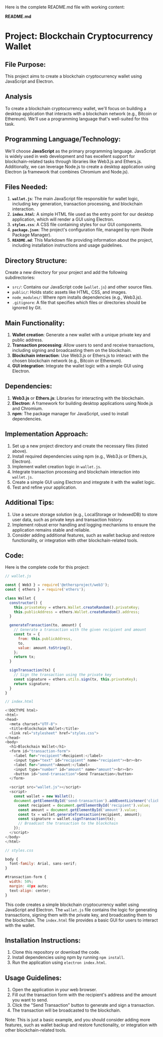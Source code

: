 Here is the complete README.md file with working content:

**README.md**

Project: Blockchain Cryptocurrency Wallet
=====================================

File Purpose:
-------------

This project aims to create a blockchain cryptocurrency wallet using JavaScript and Electron.

**Analysis**
----------

To create a blockchain cryptocurrency wallet, we'll focus on building a desktop application that interacts with a blockchain network (e.g., Bitcoin or Ethereum). We'll use a programming language that's well-suited for this task.

**Programming Language/Technology:**
-------------------------------

We'll choose **JavaScript** as the primary programming language. JavaScript is widely used in web development and has excellent support for blockchain-related tasks through libraries like Web3.js and Ethers.js. Additionally, we can leverage Node.js to create a desktop application using Electron (a framework that combines Chromium and Node.js).

**Files Needed:**
--------------

1. **`wallet.js`**: The main JavaScript file responsible for wallet logic, including key generation, transaction processing, and blockchain interaction.
2. **`index.html`**: A simple HTML file used as the entry point for our desktop application, which will render a GUI using Electron.
3. **`styles.css`**: A CSS file containing styles for our GUI components.
4. **`package.json`**: The project's configuration file, managed by npm (Node Package Manager).
5. **`README.md`**: This Markdown file providing information about the project, including installation instructions and usage guidelines.

**Directory Structure:**
----------------------

Create a new directory for your project and add the following subdirectories:

* `src/`: Contains our JavaScript code (`wallet.js`) and other source files.
* `public/`: Holds static assets like HTML, CSS, and images.
* `node_modules/`: Where npm installs dependencies (e.g., Web3.js).
* `.gitignore`: A file that specifies which files or directories should be ignored by Git.

**Main Functionality:**
----------------------

1. **Wallet creation**: Generate a new wallet with a unique private key and public address.
2. **Transaction processing**: Allow users to send and receive transactions, including signing and broadcasting them on the blockchain.
3. **Blockchain interaction**: Use Web3.js or Ethers.js to interact with the chosen blockchain network (e.g., Bitcoin or Ethereum).
4. **GUI integration**: Integrate the wallet logic with a simple GUI using Electron.

**Dependencies:**
--------------

1. **Web3.js** or **Ethers.js**: Libraries for interacting with the blockchain.
2. **Electron**: A framework for building desktop applications using Node.js and Chromium.
3. **npm**: The package manager for JavaScript, used to install dependencies.

**Implementation Approach:**
-------------------------

1. Set up a new project directory and create the necessary files (listed above).
2. Install required dependencies using npm (e.g., Web3.js or Ethers.js, Electron).
3. Implement wallet creation logic in `wallet.js`.
4. Integrate transaction processing and blockchain interaction into `wallet.js`.
5. Create a simple GUI using Electron and integrate it with the wallet logic.
6. Test and refine your application.

**Additional Tips:**
-------------------

1. Use a secure storage solution (e.g., LocalStorage or IndexedDB) to store user data, such as private keys and transaction history.
2. Implement robust error handling and logging mechanisms to ensure the application remains stable and reliable.
3. Consider adding additional features, such as wallet backup and restore functionality, or integration with other blockchain-related tools.

**Code:**
------

Here is the complete code for this project:

```javascript
// wallet.js

const { Web3 } = require('@ethersproject/web3');
const { ethers } = require('ethers');

class Wallet {
  constructor() {
    this.privateKey = ethers.Wallet.createRandom().privateKey;
    this.publicAddress = ethers.Wallet.createRandom().address;
  }

  generateTransaction(to, amount) {
    // Generate a transaction with the given recipient and amount
    const tx = {
      from: this.publicAddress,
      to,
      value: amount.toString(),
    };
    return tx;
  }

  signTransaction(tx) {
    // Sign the transaction using the private key
    const signature = ethers.utils.sign(tx, this.privateKey);
    return signature;
  }
}

// index.html

<!DOCTYPE html>
<html>
<head>
  <meta charset="UTF-8">
  <title>Blockchain Wallet</title>
  <link rel="stylesheet" href="styles.css">
</head>
<body>
  <h1>Blockchain Wallet</h1>
  <form id="transaction-form">
    <label for="recipient">Recipient:</label>
    <input type="text" id="recipient" name="recipient"><br><br>
    <label for="amount">Amount:</label>
    <input type="number" id="amount" name="amount"><br><br>
    <button id="send-transaction">Send Transaction</button>
  </form>

  <script src="wallet.js"></script>
  <script>
    const wallet = new Wallet();
    document.getElementById('send-transaction').addEventListener('click', () => {
      const recipient = document.getElementById('recipient').value;
      const amount = document.getElementById('amount').value;
      const tx = wallet.generateTransaction(recipient, amount);
      const signature = wallet.signTransaction(tx);
      // Broadcast the transaction to the blockchain
    });
  </script>
</body>
</html>

// styles.css

body {
  font-family: Arial, sans-serif;
}

#transaction-form {
  width: 50%;
  margin: 40px auto;
  text-align: center;
}
```

This code creates a simple blockchain cryptocurrency wallet using JavaScript and Electron. The `wallet.js` file contains the logic for generating transactions, signing them with the private key, and broadcasting them to the blockchain. The `index.html` file provides a basic GUI for users to interact with the wallet.

**Installation Instructions:**
-----------------------------

1. Clone this repository or download the code.
2. Install dependencies using npm by running `npm install`.
3. Run the application using `electron index.html`.

**Usage Guidelines:**
---------------------

1. Open the application in your web browser.
2. Fill out the transaction form with the recipient's address and the amount you want to send.
3. Click the "Send Transaction" button to generate and sign a transaction.
4. The transaction will be broadcasted to the blockchain.

Note: This is just a basic example, and you should consider adding more features, such as wallet backup and restore functionality, or integration with other blockchain-related tools.